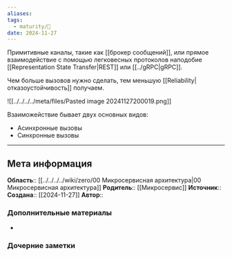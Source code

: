 ```yaml
---
aliases: 
tags:
  - maturity/🌱
date: 2024-11-27
---
```

Примитивные каналы, такие как [[брокер сообщений]], или прямое взаимодействие с помощью легковесных протоколов наподобие [[Representation State Transfer|REST]] или [[../gRPC|gRPC]].

Чем больше вызовов нужно сделать, тем меньшую [[Reliability|отказоустойчивость]] получаем.

![[../../../../meta/files/Pasted image 20241127200019.png]]

Взаиможействие бывает двух основных видов:
- Асинхронные вызовы
- Синхронные вызовы
***
## Мета информация
**Область**:: [[../../../../wiki/zero/00 Микросервисная архитектура|00 Микросервисная архитектура]]
**Родитель**:: [[Микросервис]]
**Источник**:: 
**Создана**:: [[2024-11-27]]
**Автор**:: 
### Дополнительные материалы
- 

### Дочерние заметки
<!-- QueryToSerialize: LIST FROM [[]] WHERE contains(Родитель, this.file.link) or contains(parents, this.file.link) -->

